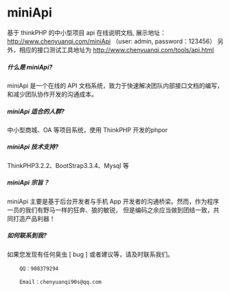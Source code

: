 # miniApi
基于 thinkPHP 的中小型项目 api 在线说明文档, 展示地址：
   http://www.chenyuanqi.com/miniApi （user: admin, password：123456）
另外，相应的接口测试工具地址为 http://www.chenyuanqi.com/tools/api.html

   
<h5>什么是 miniApi?</h5>
miniApi 是一个在线的 API 文档系统，致力于快速解决团队内部接口文档的编写，和减少团队协作开发的沟通成本。

<h5>miniApi 适合的人群?</h5>
中小型商城、OA 等项目系统，使用 ThinkPHP 开发的phpor

<h5>miniApi 技术支持?</h5>
ThinkPHP3.2.2、BootStrap3.3.4、Mysql 等

<h5>miniApi 宗旨？</h5>
miniApi 主要是基于后台开发者与手机 App 开发者的沟通桥梁。然而，作为程序一员的我们有野马一样的狂奔、狼的敏锐，
但是编码之余应当做到团结一致，共同打造产品利器！
  
<h5>如何联系到我?</h5>
如果您发现有任何臭虫 [ bug ] 或者建议等，请及时联系我们。

        QQ：908379294

        Email：chenyuanqi90s@qq.com
